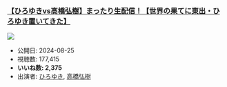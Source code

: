 ### [【ひろゆきvs高橋弘樹】まったり生配信！【世界の果てに東出・ひろゆき置いてきた】](https://www.youtube.com/watch?v=kxMpTh9flkM)
[![](https://img.youtube.com/vi/kxMpTh9flkM/sddefault.jpg)](https://www.youtube.com/watch?v=kxMpTh9flkM)
-   公開日: 2024-08-25
-   視聴数: 177,415
-   **いいね数: 2,375**
-   出演者: [ひろゆき](/rehacq_fan/people/ひろゆき "wikilink"), [高橋弘樹](/rehacq_fan/people/高橋弘樹 "wikilink")
